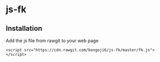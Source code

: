 js-fk
=====

## Installation
Add the js file from rawgit to your web page
```
<script src="https://cdn.rawgit.com/kongoji6/js-fk/master/fk.js"></script>
```
